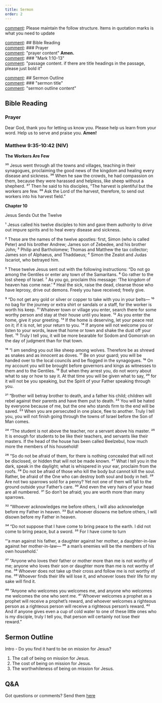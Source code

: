 ```yaml
---
title: Sermon 
order: 2
---
```


[comment]: Please maintain the follow structure. Items in quotation marks is what you need to update

[comment]: ## Bible Reading  
[comment]: ### Prayer  
[comment]: "prayer content"  **Amen.**  
[comment]:  ### "Mark 1:10-13"  
[comment]: "passage content. if there are title headings in the passage, please just bold it"  

[comment]: ## Sermon Outline  
[comment]: ### "sermon title"  
[comment]: "sermon outline content"  

[comment]: ------------------------------------------------------------------------------------
## Bible Reading
### Prayer
Dear God, thank you for letting us know you. Please help us learn from your word. Help us to serve and praise you. **Amen!**

### Matthew 9:35-10:42 (NIV) 

**The Workers Are Few**

³⁵ Jesus went through all the towns and villages, teaching in their synagogues, proclaiming the good news of the kingdom and healing every disease and sickness. ³⁶ When he saw the crowds, he had compassion on them, because they were harassed and helpless, like sheep without a shepherd. ³⁷ Then he said to his disciples, “The harvest is plentiful but the workers are few. ³⁸ Ask the Lord of the harvest, therefore, to send out workers into his harvest field.”

**Chapter 10**

Jesus Sends Out the Twelve

¹ Jesus called his twelve disciples to him and gave them authority to drive out impure spirits and to heal every disease and sickness.

² These are the names of the twelve apostles: first, Simon (who is called Peter) and his brother Andrew; James son of Zebedee, and his brother John; ³ Philip and Bartholomew; Thomas and Matthew the tax collector; James son of Alphaeus, and Thaddaeus; ⁴ Simon the Zealot and Judas Iscariot, who betrayed him.

⁵ These twelve Jesus sent out with the following instructions: “Do not go among the Gentiles or enter any town of the Samaritans. ⁶ Go rather to the lost sheep of Israel. ⁷ As you go, proclaim this message: ‘The kingdom of heaven has come near.’ ⁸ Heal the sick, raise the dead, cleanse those who have leprosy, drive out demons. Freely you have received; freely give.

⁹ “Do not get any gold or silver or copper to take with you in your belts— ¹⁰ no bag for the journey or extra shirt or sandals or a staff, for the worker is worth his keep. ¹¹ Whatever town or village you enter, search there for some worthy person and stay at their house until you leave. ¹² As you enter the home, give it your greeting. ¹³ If the home is deserving, let your peace rest on it; if it is not, let your return to you. ¹⁴ If anyone will not welcome you or listen to your words, leave that home or town and shake the dust off your feet. ¹⁵ Truly I tell you, it will be more bearable for Sodom and Gomorrah on the day of judgment than for that town.

¹⁶ “I am sending you out like sheep among wolves. Therefore be as shrewd as snakes and as innocent as doves. ¹⁷ Be on your guard; you will be handed over to the local councils and be flogged in the synagogues. ¹⁸ On my account you will be brought before governors and kings as witnesses to them and to the Gentiles. ¹⁹ But when they arrest you, do not worry about what to say or how to say it. At that time you will be given what to say, ²⁰ for it will not be you speaking, but the Spirit of your Father speaking through you.

²¹ “Brother will betray brother to death, and a father his child; children will rebel against their parents and have them put to death. ²² You will be hated by everyone because of me, but the one who stands firm to the end will be saved. ²³ When you are persecuted in one place, flee to another. Truly I tell you, you will not finish going through the towns of Israel before the Son of Man comes.

²⁴ “The student is not above the teacher, nor a servant above his master. ²⁵ It is enough for students to be like their teachers, and servants like their masters. If the head of the house has been called Beelzebul, how much more the members of his household!

²⁶ “So do not be afraid of them, for there is nothing concealed that will not be disclosed, or hidden that will not be made known. ²⁷ What I tell you in the dark, speak in the daylight; what is whispered in your ear, proclaim from the roofs. ²⁸ Do not be afraid of those who kill the body but cannot kill the soul. Rather, be afraid of the One who can destroy both soul and body in hell. ²⁹ Are not two sparrows sold for a penny? Yet not one of them will fall to the ground outside your Father’s care. ³⁰ And even the very hairs of your head are all numbered. ³¹ So don’t be afraid; you are worth more than many sparrows.

³² “Whoever acknowledges me before others, I will also acknowledge before my Father in heaven. ³³ But whoever disowns me before others, I will disown before my Father in heaven.

³⁴ “Do not suppose that I have come to bring peace to the earth. I did not come to bring peace, but a sword. ³⁵ For I have come to turn

  “‘a man against his father, 
  a daughter against her mother, 
  a daughter-in-law against her mother-in-law—
  ³⁶ a man’s enemies will be the members of his own household.’ 
  

³⁷ “Anyone who loves their father or mother more than me is not worthy of me; anyone who loves their son or daughter more than me is not worthy of me. ³⁸ Whoever does not take up their cross and follow me is not worthy of me. ³⁹ Whoever finds their life will lose it, and whoever loses their life for my sake will find it.

⁴⁰ “Anyone who welcomes you welcomes me, and anyone who welcomes me welcomes the one who sent me. ⁴¹ Whoever welcomes a prophet as a prophet will receive a prophet’s reward, and whoever welcomes a righteous person as a righteous person will receive a righteous person’s reward. ⁴² And if anyone gives even a cup of cold water to one of these little ones who is my disciple, truly I tell you, that person will certainly not lose their reward.”


## Sermon Outline

Intro - Do you find it hard to be on mission for Jesus? 

1. The call of being on mission for Jesus.
2. The cost of being on mission for Jesus.
3. The worthwhileness of being on mission for Jesus.

## Q&A
Got questions or comments? Send them [here](https://tinyurl.com/SGHACQuestionsAnswers)

